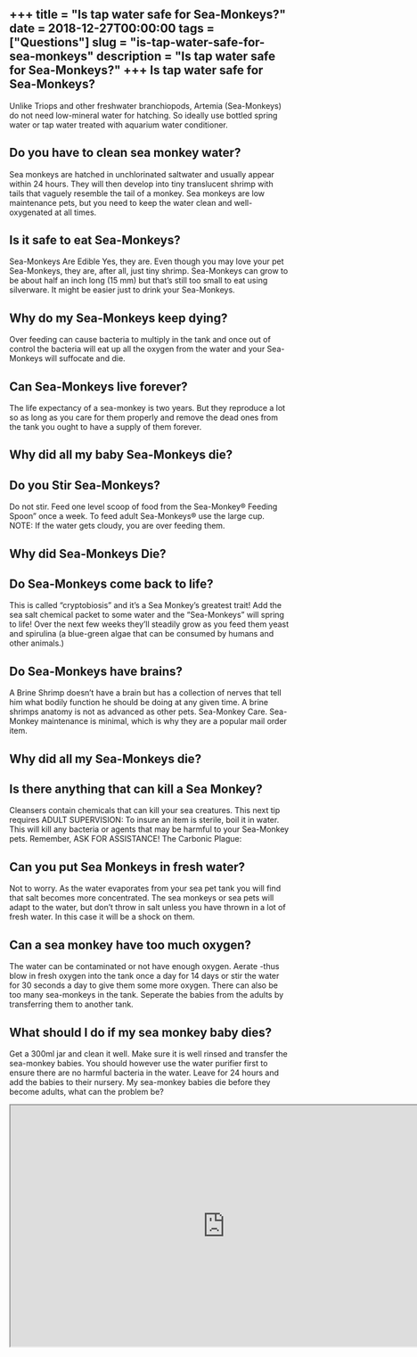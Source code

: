 +++
title = "Is tap water safe for Sea-Monkeys?"
date = 2018-12-27T00:00:00
tags = ["Questions"]
slug = "is-tap-water-safe-for-sea-monkeys"
description = "Is tap water safe for Sea-Monkeys?"
+++
Is tap water safe for Sea-Monkeys?
----------------------------------

Unlike Triops and other freshwater branchiopods, Artemia (Sea-Monkeys) do not need low-mineral water for hatching. So ideally use bottled spring water or tap water treated with aquarium water conditioner.

Do you have to clean sea monkey water?
--------------------------------------

Sea monkeys are hatched in unchlorinated saltwater and usually appear within 24 hours. They will then develop into tiny translucent shrimp with tails that vaguely resemble the tail of a monkey. Sea monkeys are low maintenance pets, but you need to keep the water clean and well-oxygenated at all times.

Is it safe to eat Sea-Monkeys?
------------------------------

Sea-Monkeys Are Edible Yes, they are. Even though you may love your pet Sea-Monkeys, they are, after all, just tiny shrimp. Sea-Monkeys can grow to be about half an inch long (15 mm) but that’s still too small to eat using silverware. It might be easier just to drink your Sea-Monkeys.

Why do my Sea-Monkeys keep dying?
---------------------------------

Over feeding can cause bacteria to multiply in the tank and once out of control the bacteria will eat up all the oxygen from the water and your Sea-Monkeys will suffocate and die.

Can Sea-Monkeys live forever?
-----------------------------

The life expectancy of a sea-monkey is two years. But they reproduce a lot so as long as you care for them properly and remove the dead ones from the tank you ought to have a supply of them forever.

Why did all my baby Sea-Monkeys die?
------------------------------------

Do you Stir Sea-Monkeys?
------------------------

Do not stir. Feed one level scoop of food from the Sea-Monkey® Feeding Spoon” once a week. To feed adult Sea-Monkeys® use the large cup. NOTE: If the water gets cloudy, you are over feeding them.

Why did Sea-Monkeys Die?
------------------------

Do Sea-Monkeys come back to life?
---------------------------------

This is called “cryptobiosis” and it’s a Sea Monkey’s greatest trait! Add the sea salt chemical packet to some water and the “Sea-Monkeys” will spring to life! Over the next few weeks they’ll steadily grow as you feed them yeast and spirulina (a blue-green algae that can be consumed by humans and other animals.)

Do Sea-Monkeys have brains?
---------------------------

A Brine Shrimp doesn’t have a brain but has a collection of nerves that tell him what bodily function he should be doing at any given time. A brine shrimps anatomy is not as advanced as other pets. Sea-Monkey Care. Sea-Monkey maintenance is minimal, which is why they are a popular mail order item.

Why did all my Sea-Monkeys die?
-------------------------------

Is there anything that can kill a Sea Monkey?
---------------------------------------------

Cleansers contain chemicals that can kill your sea creatures. This next tip requires ADULT SUPERVISION: To insure an item is sterile, boil it in water. This will kill any bacteria or agents that may be harmful to your Sea-Monkey pets. Remember, ASK FOR ASSISTANCE! The Carbonic Plague:

Can you put Sea Monkeys in fresh water?
---------------------------------------

Not to worry. As the water evaporates from your sea pet tank you will find that salt becomes more concentrated. The sea monkeys or sea pets will adapt to the water, but don’t throw in salt unless you have thrown in a lot of fresh water. In this case it will be a shock on them.

Can a sea monkey have too much oxygen?
--------------------------------------

The water can be contaminated or not have enough oxygen. Aerate -thus blow in fresh oxygen into the tank once a day for 14 days or stir the water for 30 seconds a day to give them some more oxygen. There can also be too many sea-monkeys in the tank. Seperate the babies from the adults by transferring them to another tank.

What should I do if my sea monkey baby dies?
--------------------------------------------

Get a 300ml jar and clean it well. Make sure it is well rinsed and transfer the sea-monkey babies. You should however use the water purifier first to ensure there are no harmful bacteria in the water. Leave for 24 hours and add the babies to their nursery. My sea-monkey babies die before they become adults, what can the problem be?

<iframe allow="accelerometer; autoplay; clipboard-write; encrypted-media; gyroscope; picture-in-picture" allowfullscreen="" class="__youtube_prefs__  epyt-is-override  no-lazyload" data-no-lazy="1" data-origheight="433" data-origwidth="770" data-skipgform_ajax_framebjll="" height="433" id="_ytid_44709" loading="lazy" src="https://www.youtube.com/embed/mLVqVmH51AQ?enablejsapi=1&autoplay=0&cc_load_policy=0&cc_lang_pref=&iv_load_policy=1&loop=0&modestbranding=0&rel=1&fs=1&playsinline=0&autohide=2&theme=dark&color=red&controls=1&" title="YouTube player" width="770"></iframe>